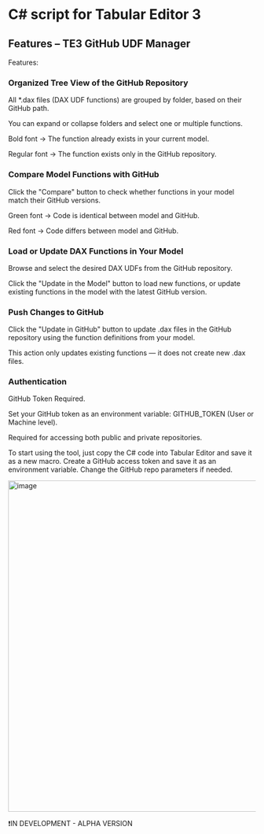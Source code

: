 # C# script for Tabular Editor 3

## Features – TE3 GitHub UDF Manager

 Features:

 ### Organized Tree View of the GitHub Repository

  All *.dax files (DAX UDF functions) are grouped by folder, based on their GitHub path.
  
  You can expand or collapse folders and select one or multiple functions.

  Bold font → The function already exists in your current model.
  
  Regular font → The function exists only in the GitHub repository.

### Compare Model Functions with GitHub

  Click the "Compare" button to check whether functions in your model match their GitHub versions.
  
  Green font → Code is identical between model and GitHub.
  
  Red font → Code differs between model and GitHub.

### Load or Update DAX Functions in Your Model

  Browse and select the desired DAX UDFs from the GitHub repository.
  
  Click the "Update in the Model" button to load new functions, or update existing functions in the model with the latest GitHub version.

### Push Changes to GitHub

  Click the "Update in GitHub" button to update .dax files in the GitHub repository using the function definitions from your model.
  
  This action only updates existing functions — it does not create new .dax files.

### Authentication
 
   GitHub Token Required.

  Set your GitHub token as an environment variable: GITHUB_TOKEN (User or Machine level).
  
  Required for accessing both public and private repositories.

  To start using the tool, just copy the C# code into Tabular Editor and save it as a new macro. Create a GitHub access token and save it as an environment variable. Change the GitHub repo parameters if needed.

  <img width="686" height="673" alt="image" src="https://github.com/user-attachments/assets/1fd586fd-fbb6-4fe7-941d-a6437027db14" />

  ❗IN DEVELOPMENT - ALPHA VERSION


